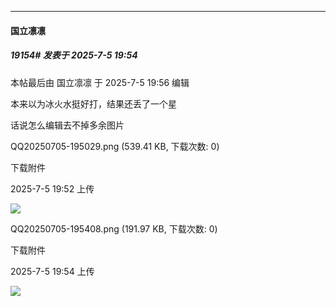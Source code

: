 ﻿
*****

####  国立凛凛  
##### 19154#       发表于 2025-7-5 19:54

 本帖最后由 国立凛凛 于 2025-7-5 19:56 编辑 

本来以为冰火水挺好打，结果还丢了一个星

话说怎么编辑去不掉多余图片

QQ20250705-195029.png
(539.41 KB, 下载次数: 0)

下载附件

2025-7-5 19:52 上传

<img src="https://img.stage1st.com/forum/202507/05/195206jhu51ee2eizuxqbi.png" referrerpolicy="no-referrer">

QQ20250705-195408.png
(191.97 KB, 下载次数: 0)

下载附件

2025-7-5 19:54 上传

<img src="https://img.stage1st.com/forum/202507/05/195424ykl199xo1z9191af.png" referrerpolicy="no-referrer">

